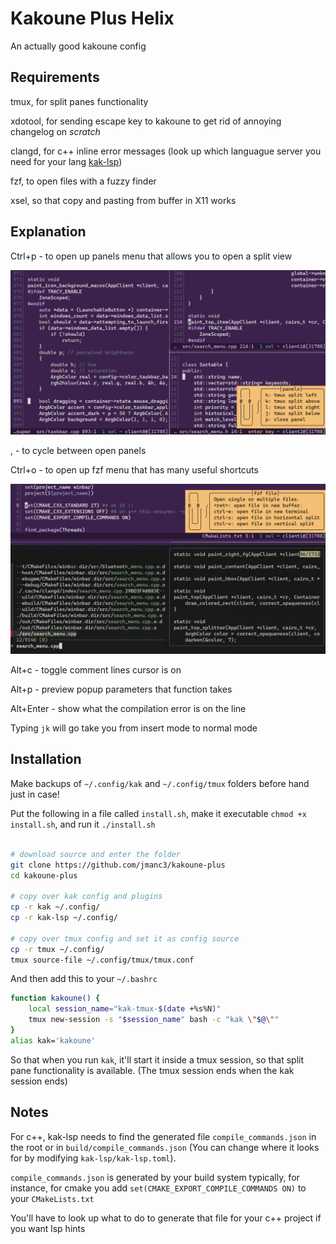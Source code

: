 # Kakoune Plus Helix

An actually good kakoune config

## Requirements

tmux, for split panes functionality

xdotool, for sending escape key to kakoune to get rid of annoying changelog on *scratch*

clangd, for c++ inline error messages (look up which languague server you need for your lang [kak-lsp](https://github.com/kakoune-lsp/kakoune-lsp?tab=readme-ov-file#install-language-servers-for-your-desired-languages))

fzf, to open files with a fuzzy finder

xsel, so that copy and pasting from buffer in X11 works

## Explanation

Ctrl+p - to open up panels menu that allows you to open a split view

![multilpe panes](/screenshots/panes.png)

, - to cycle between open panels

Ctrl+o - to open up fzf menu that has many useful shortcuts

![fuzzy finding file](/screenshots/fuzzy_finding.png)

Alt+c - toggle comment lines cursor is on

Alt+p - preview popup parameters that function takes

Alt+Enter - show what the compilation error is on the line

Typing `jk` will go take you from insert mode to normal mode

## Installation

Make backups of `~/.config/kak` and `~/.config/tmux` folders before hand just in case!

Put the following in a file called `install.sh`, make it executable `chmod +x install.sh`, and run it `./install.sh`

```bash

# download source and enter the folder
git clone https://github.com/jmanc3/kakoune-plus
cd kakoune-plus

# copy over kak config and plugins
cp -r kak ~/.config/
cp -r kak-lsp ~/.config/

# copy over tmux config and set it as config source
cp -r tmux ~/.config/
tmux source-file ~/.config/tmux/tmux.conf
```

And then add this to your `~/.bashrc`

```bash
function kakoune() {
    local session_name="kak-tmux-$(date +%s%N)"
    tmux new-session -s "$session_name" bash -c "kak \"$@\""
}
alias kak='kakoune'
```

So that when you run `kak`, it'll start it inside a tmux session, so that split pane functionality is available. (The tmux session ends when the kak session ends)


## Notes

For c++, kak-lsp needs to find the generated file `compile_commands.json` in the root or in `build/compile_commands.json` (You can change where it looks for by modifying `kak-lsp/kak-lsp.toml`).

`compile_commands.json` is generated by your build system typically, for instance, for cmake you add `set(CMAKE_EXPORT_COMPILE_COMMANDS ON)` to your `CMakeLists.txt`

You'll have to look up what to do to generate that file for your c++ project if you want lsp hints





